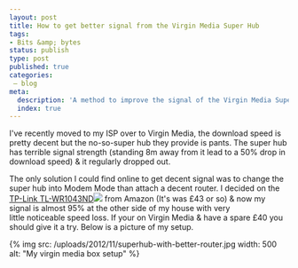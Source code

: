 ```yaml
---
layout: post
title: How to get better signal from the Virgin Media Super Hub
tags:
- Bits &amp; bytes
status: publish
type: post
published: true
categories:
 – blog
meta:
  description: 'A method to improve the signal of the Virgin Media SuperHub'
  index: true
---
```


I've recently moved to my ISP over to Virgin Media, the download speed is pretty decent but the no-so-super hub they provide is pants. The super hub has terrible signal strength (standing 8m away from it lead to a 50% drop in download speed) & it regularly dropped out.

The only solution I could find online to get decent signal was to change the super hub into Modem Mode than attach a decent router. I decided on the [TP-Link TL-WR1043ND](https://www.amazon.co.uk/gp/product/B002YETVTQ/ref=as_li_ss_tl?ie=UTF8&camp=1634&creative=19450&creativeASIN=B002YETVTQ&linkCode=as2&tag=fulondes-21)![](https://www.assoc-amazon.co.uk/e/ir?t=fulondes-21&l=as2&o=2&a=B002YETVTQ) from Amazon (It's was £43 or so) & now my signal is almost 95% at the other side of my house with very little noticeable speed loss. If your on Virgin Media & have a spare £40 you should give it a try. Below is a picture of my setup.

{% img src: /uploads/2012/11/superhub-with-better-router.jpg width: 500 alt: "My virgin media box setup" %}
